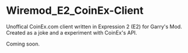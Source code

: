 # Wiremod_E2_CoinEx-Client
Unoffical CoinEx.com client written in Expression 2 (E2) for Garry's Mod. Created as a joke and a experiment with CoinEx's API.


Coming soon.
